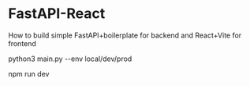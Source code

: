 # FastAPI-React
How to build simple FastAPI+boilerplate for backend and React+Vite for frontend

python3 main.py --env local/dev/prod

npm run dev
